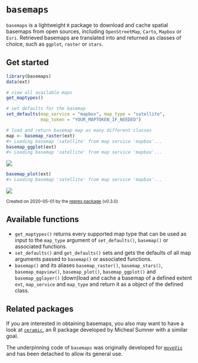 # `basemaps`

`basemaps` is a lightweight `R` package to download and cache spatial basemaps from open sources, including `OpenStreetMap`, `Carto`, `Mapbox` or `Esri`. Retrieved basemaps are translated into and returned as classes of choice, such as `ggplot`, `raster` or `stars`. 

## Get started

``` r
library(basemaps)
data(ext)

# view all available maps
get_maptypes()

# set defaults for the basemap
set_defaults(map_service = "mapbox", map_type = "satellite",
             map_token = "YOUR_MAPTOKEN_IF_NEEDED")

# load and return basemap map as many different classes
map <- basemap_raster(ext)
#> Loading basemap 'satellite' from map service 'mapbox'...
basemap_ggplot(ext)
#> Loading basemap 'satellite' from map service 'mapbox'...
```

![](https://i.imgur.com/7lIzqGD.png)

``` r
basemap_plot(ext)
#> Loading basemap 'satellite' from map service 'mapbox'...
```

![](https://i.imgur.com/5gSK5Uj.png)

<sup>Created on 2020-05-01 by the [reprex package](https://reprex.tidyverse.org) (v0.3.0)</sup>

## Available functions

* `get_maptypes()` returns every supported map type that can be used as input to the `map_type` argument of `set_defaults()`, `basemap()` or associated functions.
* `set_defaults()` and `get_defaults()` sets and gets the defaults of all map arguments passed to `basemap()` or associated functions.
* `basemap()` and its aliases `basemap_raster()`, `basemap_stars()`, `basemap_mapview()`, `basemap_plot()`, `basemap_ggplot()` and `basemap_gglayer()` (down)load and cache a basemap of a defined extent `ext`, `map_service` and `map_type` and return it as a object of the defined class.


## Related packages

If you are interested in obtaining basemaps, you also may want to have a look at [`ceramic`](https://github.com/hypertidy/ceramic), an R package developed by Micheal Sumner with a similar goal.

The underpinning code of `basemaps` was originally developed for [`moveVis`](http://movevis.org) and has been detached to allow its general use.


